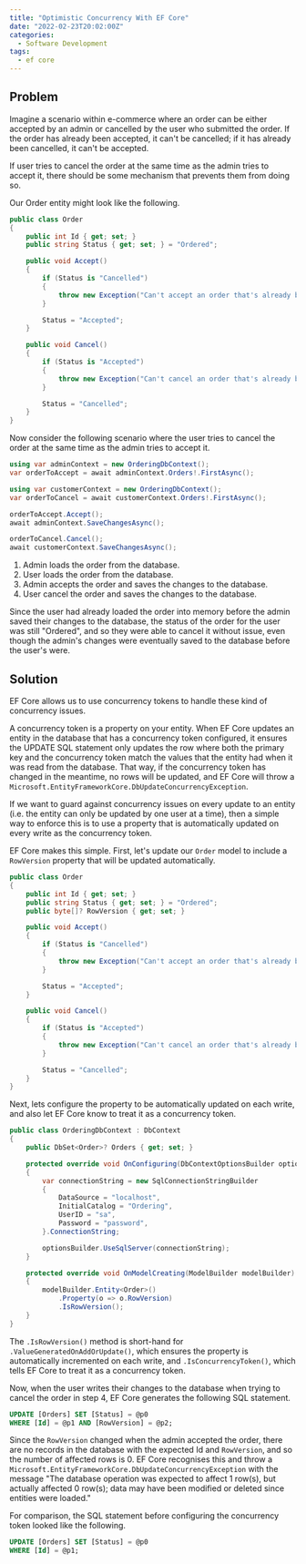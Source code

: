 ```yaml
---
title: "Optimistic Concurrency With EF Core"
date: "2022-02-23T20:02:00Z"
categories:
  - Software Development
tags:
  - ef core
---
```


## Problem

Imagine a scenario within e-commerce where an order can be either accepted by an admin or cancelled by the user who submitted the order. If the order has already been accepted, it can't be cancelled; if it has already been cancelled, it can't be accepted.

If user tries to cancel the order at the same time as the admin tries to accept it, there should be some mechanism that prevents them from doing so.

Our Order entity might look like the following.

```csharp
public class Order
{
    public int Id { get; set; }
    public string Status { get; set; } = "Ordered";

    public void Accept()
    {
        if (Status is "Cancelled")
        {
            throw new Exception("Can't accept an order that's already been cancelled.");
        }

        Status = "Accepted";
    }

    public void Cancel()
    {
        if (Status is "Accepted")
        {
            throw new Exception("Can't cancel an order that's already been accepted.");
        }

        Status = "Cancelled";
    }
}
```

Now consider the following scenario where the user tries to cancel the order at the same time as the admin tries to accept it.

```csharp
using var adminContext = new OrderingDbContext();
var orderToAccept = await adminContext.Orders!.FirstAsync();

using var customerContext = new OrderingDbContext();
var orderToCancel = await customerContext.Orders!.FirstAsync();

orderToAccept.Accept();
await adminContext.SaveChangesAsync();

orderToCancel.Cancel();
await customerContext.SaveChangesAsync();
```

1. Admin loads the order from the database.
1. User loads the order from the database.
1. Admin accepts the order and saves the changes to the database.
1. User cancel the order and saves the changes to the database.

Since the user had already loaded the order into memory before the admin saved their changes to the database, the status of the order for the user was still "Ordered", and so they were able to cancel it without issue, even though the admin's changes were eventually saved to the database before the user's were.

## Solution

EF Core allows us to use concurrency tokens to handle these kind of concurrency issues.

A concurrency token is a property on your entity. When EF Core updates an entity in the database that has a concurrency token configured, it ensures the UPDATE SQL statement only updates the row where both the primary key and the concurrency token match the values that the entity had when it was read from the database. That way, if the concurrency token has changed in the meantime, no rows will be updated, and EF Core will throw a `Microsoft.EntityFrameworkCore.DbUpdateConcurrencyException`.

If we want to guard against concurrency issues on every update to an entity (i.e. the entity can only be updated by one user at a time), then a simple way to enforce this is to use a property that is automatically updated on every write as the concurrency token.

EF Core makes this simple. First, let's update our `Order` model to include a `RowVersion` property that will be updated automatically.

```csharp
public class Order
{
    public int Id { get; set; }
    public string Status { get; set; } = "Ordered";
    public byte[]? RowVersion { get; set; }

    public void Accept()
    {
        if (Status is "Cancelled")
        {
            throw new Exception("Can't accept an order that's already been cancelled.");
        }

        Status = "Accepted";
    }

    public void Cancel()
    {
        if (Status is "Accepted")
        {
            throw new Exception("Can't cancel an order that's already been accepted.");
        }

        Status = "Cancelled";
    }
}
```

Next, lets configure the property to be automatically updated on each write, and also let EF Core know to treat it as a concurrency token.

```csharp
public class OrderingDbContext : DbContext
{
    public DbSet<Order>? Orders { get; set; }

    protected override void OnConfiguring(DbContextOptionsBuilder optionsBuilder)
    {
        var connectionString = new SqlConnectionStringBuilder
        {
            DataSource = "localhost",
            InitialCatalog = "Ordering",
            UserID = "sa",
            Password = "password",
        }.ConnectionString;

        optionsBuilder.UseSqlServer(connectionString);
    }

    protected override void OnModelCreating(ModelBuilder modelBuilder)
    {
        modelBuilder.Entity<Order>()
            .Property(o => o.RowVersion)
            .IsRowVersion();
    }
}
```

The `.IsRowVersion()` method is short-hand for `.ValueGeneratedOnAddOrUpdate()`, which ensures the property is automatically incremented on each write, and `.IsConcurrencyToken()`, which tells EF Core to treat it as a concurrency token.

Now, when the user writes their changes to the database when trying to cancel the order in step 4, EF Core generates the following SQL statement.

```sql
UPDATE [Orders] SET [Status] = @p0
WHERE [Id] = @p1 AND [RowVersion] = @p2;
```

Since the `RowVersion` changed when the admin accepted the order, there are no records in the database with the expected Id and `RowVersion`, and so the number of affected rows is 0. EF Core recognises this and throw a `Microsoft.EntityFrameworkCore.DbUpdateConcurrencyException` with the message "The database operation was expected to affect 1 row(s), but actually affected 0 row(s); data may have been modified or deleted since entities were loaded."

For comparison, the SQL statement before configuring the concurrency token looked like the following.

```sql
UPDATE [Orders] SET [Status] = @p0
WHERE [Id] = @p1;
```
